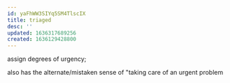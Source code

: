 ```yaml
---
id: yaFhWW3SIYq5SM4TlscIX
title: triaged
desc: ''
updated: 1636317689256
created: 1636129428800
---
```



assign degrees of urgency; 

also has the alternate/mistaken sense of "taking care of an urgent problem

